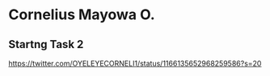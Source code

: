 # Cornelius Mayowa O.

## Startng Task 2

https://twitter.com/OYELEYECORNELI1/status/1166135652968259586?s=20